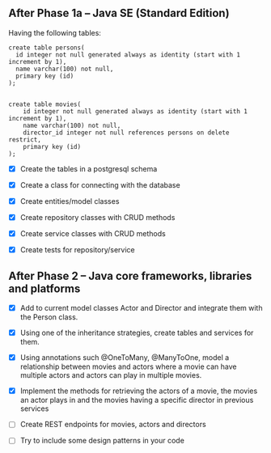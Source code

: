 <h2>After Phase 1a – Java SE (Standard Edition)</h2>

  

Having the following tables: 

  

    create table persons( 
      id integer not null generated always as identity (start with 1 increment by 1), 
      name varchar(100) not null, 
      primary key (id) 
    ); 

    
    create table movies( 
        id integer not null generated always as identity (start with 1 increment by 1), 
        name varchar(100) not null, 
        director_id integer not null references persons on delete restrict, 
        primary key (id) 
    ); 

  

- [x] Create the tables in a postgresql schema 

- [x] Create a class for connecting with the database 

- [x] Create entities/model classes 

- [x] Create repository classes with CRUD methods 

- [x] Create service classes with CRUD methods 

- [x] Create tests for repository/service  

  

  

 

 

 

 

  

 

<h2>After Phase 2 – Java core frameworks, libraries and platforms</h2>

  

- [x] Add to current model classes Actor and Director and integrate them with the Person class. 

- [x] Using one of the inheritance strategies, create tables and services for them. 

- [x] Using annotations such @OneToMany, @ManyToOne, model a relationship between movies and actors where a movie can have multiple actors and actors can play in multiple movies. 

- [x] Implement the methods for retrieving the actors of a movie, the movies an actor plays in and the movies having a specific director in previous services 

- [ ] Create REST endpoints for movies, actors and directors 

- [ ] Try to include some design patterns in your code
